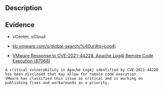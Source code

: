 ## Description

## Evidence

- vCenter, vCloud 

- [kb.vmware.com/s/global-search/%40uri#q=Log4j](https://kb.vmware.com/s/global-search/%40uri#q=Log4j&t=MoreContent&sort=relevancy)
- [VMware Response to CVE-2021-44228: Apache Log4j Remote Code Execution (87068)](https://kb.vmware.com/s/article/87068?lang=en_US)
~~~
A critical vulnerability in Apache Log4j identified by CVE-2021-44228 
has been disclosed that may allow for remote code execution.
VMware has classified this issue as critical and is working on 
publishing fixes and workarounds as a priority.
~~~

